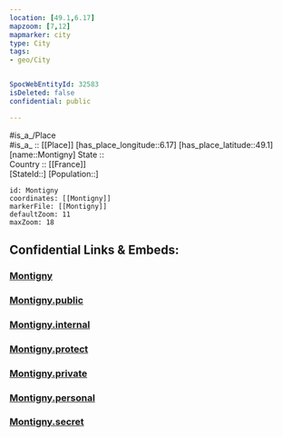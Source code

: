 ```yaml
---
location: [49.1,6.17] 
mapzoom: [7,12] 
mapmarker: city 
type: City
tags:
- geo/City


SpocWebEntityId: 32583
isDeleted: false
confidential: public

---
```

#is_a_/Place  
#is_a_ :: [[Place]] 
[has_place_longitude::6.17] 
[has_place_latitude::49.1] 
[name::Montigny] 
State ::  
Country :: [[France]]  
[StateId::] 
[Population::] 



```leaflet
id: Montigny
coordinates: [[Montigny]] 
markerFile: [[Montigny]] 
defaultZoom: 11 
maxZoom: 18
```


## Confidential Links & Embeds: 

### [Montigny](/_Standards/Earth/Continent/Europe/Europe~West/France/regions~France/Grand_Est/departments~Grand_Est/Moselle/communes~Moselle/Metz-Ville/cities~Metz-Ville/Montigny.md) 

### [Montigny.public](/_public/Earth/Continent/Europe/Europe~West/France/regions~France/Grand_Est/departments~Grand_Est/Moselle/communes~Moselle/Metz-Ville/cities~Metz-Ville/Montigny.public.md) 

### [Montigny.internal](/_internal/Earth/Continent/Europe/Europe~West/France/regions~France/Grand_Est/departments~Grand_Est/Moselle/communes~Moselle/Metz-Ville/cities~Metz-Ville/Montigny.internal.md) 

### [Montigny.protect](/_protect/Earth/Continent/Europe/Europe~West/France/regions~France/Grand_Est/departments~Grand_Est/Moselle/communes~Moselle/Metz-Ville/cities~Metz-Ville/Montigny.protect.md) 

### [Montigny.private](/_private/Earth/Continent/Europe/Europe~West/France/regions~France/Grand_Est/departments~Grand_Est/Moselle/communes~Moselle/Metz-Ville/cities~Metz-Ville/Montigny.private.md) 

### [Montigny.personal](/_personal/Earth/Continent/Europe/Europe~West/France/regions~France/Grand_Est/departments~Grand_Est/Moselle/communes~Moselle/Metz-Ville/cities~Metz-Ville/Montigny.personal.md) 

### [Montigny.secret](/_secret/Earth/Continent/Europe/Europe~West/France/regions~France/Grand_Est/departments~Grand_Est/Moselle/communes~Moselle/Metz-Ville/cities~Metz-Ville/Montigny.secret.md)

